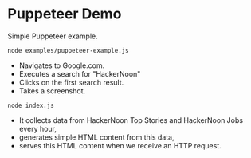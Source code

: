# Puppeteer Demo

Simple Puppeteer example.

```node examples/puppeteer-example.js```
* Navigates to Google.com.
* Executes a search for "HackerNoon"
* Clicks on the first search result.
* Takes a screenshot.

```node index.js```
* It collects data from HackerNoon Top Stories and HackerNoon Jobs every hour,
* generates simple HTML content from this data,
* serves this HTML content when we receive an HTTP request.

